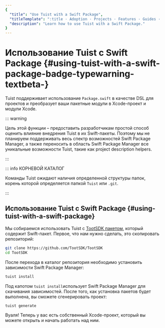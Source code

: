 ```yaml
---
{
  "title": "Use Tuist with a Swift Package",
  "titleTemplate": ":title · Adoption · Projects · Features · Guides · Tuist",
  "description": "Learn how to use Tuist with a Swift Package."
}
---
```

# Использование Tuist с Swift Package <Badge type="warning" text="beta" /> {#using-tuist-with-a-swift-package-badge-typewarning-textbeta-}

Tuist поддерживает использование `Package.swift` в качестве DSL для проектов и
преобразует ваши пакетные модули в Xcode-проект и модули Xcode.

::: warning
<!-- -->
Цель этой функции – предоставить разработчикам простой способ оценить влияние
внедрения Tuist в их Swift-пакеты. Поэтому мы не планируем поддерживать весь
спектр возможностей Swift Package Manager, а также переносить в область Swift
Package Manager все уникальные возможности Tuist, такие как
<LocalizedLink href="/guides/features/projects/code-sharing">project description
helpers</LocalizedLink>.
<!-- -->
:::

::: info КОРНЕВОЙ КАТАЛОГ
<!-- -->
Команды Tuist ожидают наличия определенной
<LocalizedLink href="/guides/features/projects/directory-structure#standard-tuist-projects">структуры
папок</LocalizedLink>, корень которой определяется папкой `Tuist` или `.git`.
<!-- -->
:::

## Использование Tuist с Swift Package {#using-tuist-with-a-swift-package}

Мы собираемся использовать Tuist с [TootSDK
пакетом](https://github.com/TootSDK/TootSDK), который содержит Swift-пакет.
Первое, что нам нужно сделать, это скопировать репозиторий:

```bash
git clone https://github.com/TootSDK/TootSDK
cd TootSDK
```

После перехода в каталог репозитория необходимо установить зависимости Swift
Package Manager:

```bash
tuist install
```

Под капотом `tuist install`использует Swift Package Manager для скачивания
зависимостей. После того, как установка пакетов будет выполнена, вы сможете
сгенерировать проект:

```bash
tuist generate
```

Вуаля! Теперь у вас есть собственный Xcode-проект, который вы можете открыть и
начать работать над ним.
